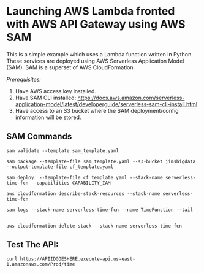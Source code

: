 # Launching AWS Lambda fronted with AWS API Gateway using AWS SAM

This is a simple example which uses a Lambda function written in Python. These services are deployed using AWS Serverless Application Model (SAM). SAM is a superset of AWS CloudFormation.

*Prerequisites:*
1. Have AWS access key installed.
2. Have SAM CLI installed:
https://docs.aws.amazon.com/serverless-application-model/latest/developerguide/serverless-sam-cli-install.html
3. Have access to an S3 bucket where the SAM deployment/config information will be stored.

## SAM Commands

```
sam validate --template sam_template.yaml

sam package --template-file sam_template.yaml --s3-bucket jimsbigdata --output-template-file cf_template.yaml

sam deploy  --template-file cf_template.yaml --stack-name serverless-time-fcn --capabilities CAPABILITY_IAM

aws cloudformation describe-stack-resources --stack-name serverless-time-fcn

sam logs --stack-name serverless-time-fcn --name TimeFunction --tail


aws cloudformation delete-stack --stack-name serverless-time-fcn
```

## Test The API:

```
curl https://APIIDGOESHERE.execute-api.us-east-1.amazonaws.com/Prod/time
```
